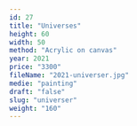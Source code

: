 ```yaml
---
id: 27
title: "Universes"
height: 60
width: 50
method: "Acrylic on canvas"
year: 2021
price: "3300"
fileName: "2021-universer.jpg"
medie: "painting"
draft: "false"
slug: "universer"
weight: "160"
---
```

